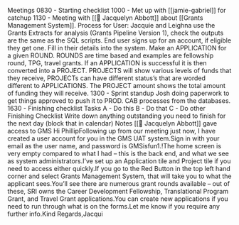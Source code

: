 Meetings
0830 - Starting checklist
1000 - Met up with [[jamie-gabriel]] for catchup
1130 - Meeting with [[👤 Jacquelyn Abbott]] about [[Grants Management System]]. Process for User: Jacquie and Leighna use the Grants Extracts for analysis (Grants Pipeline Version 1), check the outputs are the same as the SQL scripts.
End user signs up for an account, if eligible they get one.
Fill in their details into the system.
Make an APPLICATION for a given ROUND. ROUNDS are time based and examples are fellowship round, TPG, travel grants.
If an APPLICATION is successful it is then converted into a PROJECT. PROJECTS will show various levels of funds that they receive, PROJECTs can have different status’s that are worded different to APPLICATIONS. The PROJECT amount shows the total amount of funding they will receive.
1300 - Sprint standup
Josh doing paperwork to get things approved to push it to PROD. CAB processes from the databases.
1630 - Finishing checklist
Tasks
A - Do this
B - Do that
C - Do other
Finishing Checklist
Write down anything outstanding you need to finish for the next day (block that in calendar)
Notes
[[👤 Jacquelyn Abbott]] gave access to GMS
Hi PhillipFollowing up from our meeting just now, I have created a user account for you in the GMS UAT system.Sign in with your email as the user name, and password is GMSisfun1.!The home screen is very empty compared to what I had – this is the back end, and what we see as system administrators.I’ve set up an Application tile and Project tile if you need to access either quickly.If you go to the Red Button in the top left hand corner and select Grants Management System, that will take you to what the applicant sees.You’ll see there are numerous grant rounds available – out of these, SRI owns the Career Development Fellowship, Translational Program Grant, and Travel Grant applications.You can create new applications if you need to run through what is on the forms.Let me know if you require any further info.Kind Regards,Jacqui
